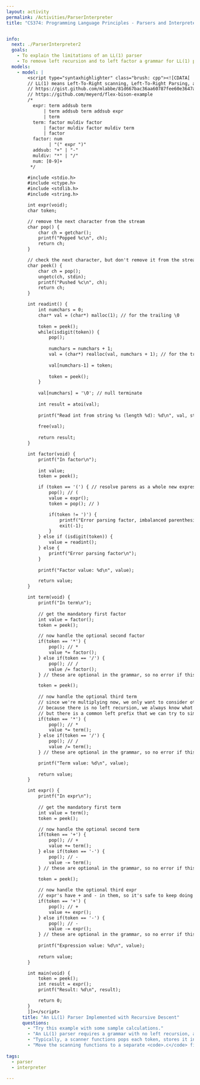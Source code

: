 ```yaml
---
layout: activity
permalink: /Activities/ParserInterpreter
title: "CS374: Programming Language Principles - Parsers and Interpreters"


info: 
  next: ./ParserInterpreter2
  goals: 
    - To explain the limitations of an LL(1) parser
    - To remove left recursion and to left factor a grammar for LL(1) parsing, where possible
  models:
    - model: |
        <script type="syntaxhighlighter" class="brush: cpp"><![CDATA[
        // LL(1) means Left-To-Right scanning, Left-To-Right Parsing, and one character lookahead for parsing
        // https://gist.github.com/mlabbe/81d667bac36aa60787fee60e3647a0a8
        // https://github.com/meyerd/flex-bison-example
        /*
          expr: term addsub term 
              | term addsub term addsub expr
              | term
          term: factor muldiv factor
              | factor muldiv factor muldiv term
              | factor
          factor: num
                | "(" expr ")"
          addsub: "+" | "-"
          muldiv: "*" | "/"
          num: [0-9]+
         */

        #include <stdio.h>
        #include <ctype.h>
        #include <stdlib.h>
        #include <string.h>

        int expr(void);
        char token;

        // remove the next character from the stream
        char pop() {
            char ch = getchar();
            printf("Popped %c\n", ch);
            return ch;
        }

        // check the next character, but don't remove it from the stream
        char peek() {
            char ch = pop();
            ungetc(ch, stdin);
            printf("Pushed %c\n", ch);
            return ch;
        }

        int readint() {
            int numchars = 0;
            char* val = (char*) malloc(1); // for the trailing \0
            
            token = peek();
            while(isdigit(token)) {
                pop(); 
                
                numchars = numchars + 1;
                val = (char*) realloc(val, numchars + 1); // for the trailing \0
                
                val[numchars-1] = token;
                
                token = peek();
            }
            
            val[numchars] = '\0'; // null terminate
            
            int result = atoi(val);
            
            printf("Read int from string %s (length %d): %d\n", val, strlen(val), result);
            
            free(val);
            
            return result;
        }

        int factor(void) {
            printf("In factor\n");
            
            int value;
            token = peek();

            if (token == '(') { // resolve parens as a whole new expression, resolving to a value, regardless of where they occur in the input (since they are highest precedence)
                pop(); // (
                value = expr();
                token = pop(); // )

                if(token != ')') {
                    printf("Error parsing factor, imbalanced parenthesis\n");
                    exit(-1);
                }
            } else if (isdigit(token)) {
                value = readint();
            } else {
                printf("Error parsing factor\n");
            }
            
            printf("Factor value: %d\n", value);

            return value;
        }

        int term(void) {
            printf("In term\n");
            
            // get the mandatory first factor
            int value = factor();
            token = peek();

            // now handle the optional second factor
            if(token == '*') {
                pop(); // *
                value *= factor();       
            } else if(token == '/') {
                pop(); // /
                value /= factor();
            } // these are optional in the grammar, so no error if this is not found

            token = peek();
            
            // now handle the optional third term
            // since we're multiplying now, we only want to consider other multiplications and divisions, so that we don't accidentally add or subtract out of order.  the term grammar rule only has * and / in it, so that's safe.  We've built order of operations into our grammar!  It seems backwards, since we're worried about only multiplying and dividing in groups, but the expr's are "at the top" and will parse the + and - expressions once they resolve at the bottom.  That means these bottom "terms" resolve in their entirety first to a number that we *then* add together or subtract.
            // because there is no left recursion, we always know what to do next
            // but there is a common left prefix that we can try to simplify
            if(token == '*') {
                pop(); // *
                value *= term();       
            } else if(token == '/') {
                pop(); // /
                value /= term();
            } // these are optional in the grammar, so no error if this is not found    

            printf("Term value: %d\n", value);
            
            return value;
        }

        int expr() {
            printf("In expr\n");
            
            // get the mandatory first term
            int value = term();
            token = peek();

            // now handle the optional second term
            if(token == '+') {
                pop(); // +
                value += term();        
            } else if(token == '-') {
                pop(); // -
                value -= term();
            } // these are optional in the grammar, so no error if this is not found

            token = peek();
            
            // now handle the optional third expr
            // expr's have + and - in them, so it's safe to keep doing those since we're only adding and subtracting here (no risk of doing a multiplication)
            if(token == '+') {
                pop(); // +
                value += expr();        
            } else if(token == '-') {
                pop(); // -
                value -= expr();
            } // these are optional in the grammar, so no error if this is not found
            
            printf("Expression value: %d\n", value);
            
            return value;
        }

        int main(void) {
            token = peek();
            int result = expr();
            printf("Result: %d\n", result);

            return 0;
        }
        ]]></script> 
      title: "An LL(1) Parser Implemented with Recursive Descent"
      questions:
        - "Try this example with some sample calculations."
        - "An LL(1) parser requires a grammar with no left recursion, and with unique nonterminals starting each production.  Are these requirements met?  If not, on what inputs will this parser fail?  How can we fix it?"
        - "Typically, a scanner functions pops each token, stores it in a variable, and returns the type of constant read.  Modify this program to include a function <code>addsub</code> that pops a token and returns a constant representing the type of token found (either a <code>'+'</code> or a <code>'-'</code> character)."
        - "Move the scanning functions to a separate <code>.c</code> file with a corresponding header, and include that header from the scanner code module and main parser code module.  Don't forget to use an <a href=\"https://en.wikipedia.org/wiki/Include_guard\">include guard</a> to ensure that the file is only included once during compilation."
      
tags:
  - parser
  - interpreter
  
---
```


